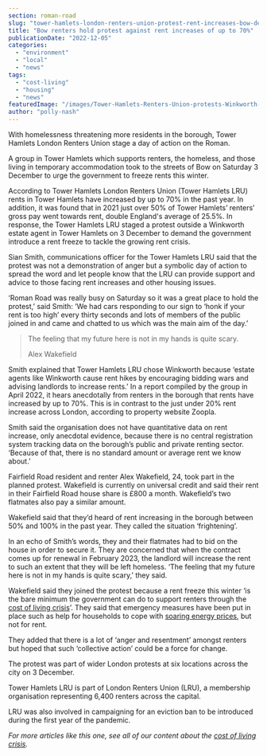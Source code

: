 ```yaml
---
section: roman-road
slug: "tower-hamlets-london-renters-union-protest-rent-increases-bow-december-2022"
title: "Bow renters hold protest against rent increases of up to 70%"
publicationDate: "2022-12-05"
categories: 
  - "environment"
  - "local"
  - "news"
tags: 
  - "cost-living"
  - "housing"
  - "news"
featuredImage: "/images/Tower-Hamlets-Renters-Union-protests-Winkworth-Roman-Road-Bow.jpg"
author: "polly-nash"
---
```


With homelessness threatening more residents in the borough, Tower Hamlets London Renters Union stage a day of action on the Roman.

A group in Tower Hamlets which supports renters, the homeless, and those living in temporary accommodation took to the streets of Bow on Saturday 3 December to urge the government to freeze rents this winter.

According to Tower Hamlets London Renters Union (Tower Hamlets LRU) rents in Tower Hamlets have increased by up to 70% in the past year. In addition, it was found that in 2021 just over 50% of Tower Hamlets’ renters’ gross pay went towards rent, double England's average of 25.5%. In response, the Tower Hamlets LRU staged a protest outside a Winkworth estate agent in Tower Hamlets on 3 December to demand the government introduce a rent freeze to tackle the growing rent crisis.

Sian Smith, communications officer for the Tower Hamlets LRU said that the protest was not a demonstration of anger but a symbolic day of action to spread the word and let people know that the LRU can provide support and advice to those facing rent increases and other housing issues. 

‘Roman Road was really busy on Saturday so it was a great place to hold the protest,’ said Smith: ‘We had cars responding to our sign to ‘honk if your rent is too high’ every thirty seconds and lots of members of the public joined in and came and chatted to us which was the main aim of the day.’ 

> The feeling that my future here is not in my hands is quite scary.
> 
> Alex Wakefield

Smith explained that Tower Hamlets LRU chose Winkworth because ‘estate agents like Winkworth cause rent hikes by encouraging bidding wars and advising landlords to increase rents.’ In a report compiled by the group in April 2022, it hears anecdotally from renters in the borough that rents have increased by up to 70%. This is in contrast to the just under 20% rent increase across London, according to property website Zoopla.

Smith said the organisation does not have quantitative data on rent increase, only anecdotal evidence, because there is no central registration system tracking data on the borough’s public and private renting sector. ‘Because of that, there is no standard amount or average rent we know about.’

Fairfield Road resident and renter Alex Wakefield, 24, took part in the planned protest. Wakefield is currently on universal credit and said their rent in their Fairfield Road house share is £800 a month. Wakefield’s two flatmates also pay a similar amount. 

Wakefield said that they’d heard of rent increasing in the borough between 50% and 100% in the past year. They called the situation ‘frightening’. 

In an echo of Smith’s words, they and their flatmates had to bid on the house in order to secure it. They are concerned that when the contract comes up for renewal in February 2023, the landlord will increase the rent to such an extent that they will be left homeless. ‘The feeling that my future here is not in my hands is quite scary,’ they said. 

Wakefield said they joined the protest because a rent freeze this winter ‘is the bare minimum the government can do to support renters through the [cost of living crisis](https://romanroadlondon.com/cost-living-crisis-working-overtime/)’. They said that emergency measures have been put in place such as help for households to cope with [soaring energy prices](https://romanroadlondon.com/cost-of-living-energy-crisis-tower-hamlets/), but not for rent. 

They added that there is a lot of ‘anger and resentment’ amongst renters but hoped that such ‘collective action’ could be a force for change. 

The protest was part of wider London protests at six locations across the city on 3 December. 

Tower Hamlets LRU is part of London Renters Union (LRU), a membership organisation representing 6,400 renters across the capital. 

LRU was also involved in campaigning for an eviction ban to be introduced during the first year of the pandemic. 

_For more articles like this one, see all of our content about the_ [_cost of living crisis_](https://romanroadlondon.com/articles/cost-living/)_._ 


